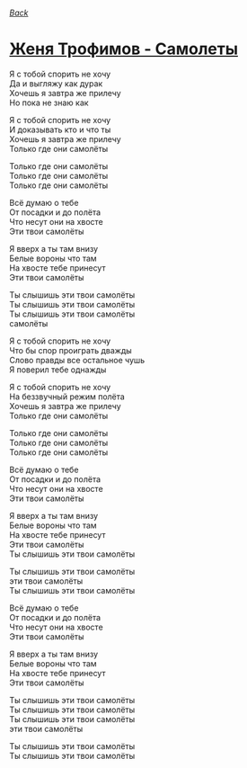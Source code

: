 ###### [Back](../Readme.md)
# [Женя Трофимов - Самолеты](tabs.md)

Я с тобой спорить не хочу  
Да и выгляжу как дурак  
Хочешь я завтра же прилечу  
Но пока не знаю как  

Я с тобой спорить не хочу  
И доказывать кто и что ты  
Хочешь я завтра же прилечу  
Только где они самолёты  

Только где они самолёты  
Только где они самолёты  
Только где они самолёты  

Всё думаю о тебе  
От посадки и до полёта  
Что несут они на хвосте  
Эти твои самолёты  

Я вверх а ты там внизу  
Белые вороны что там  
На хвосте тебе принесут  
Эти твои самолёты  

Ты слышишь эти твои самолёты  
Ты слышишь эти твои самолёты  
Ты слышишь эти твои самолёты  
самолёты  

Я с тобой спорить не хочу  
Что бы спор проиграть дважды  
Слово правды все остальное чушь  
Я поверил тебе однажды  

Я с тобой спорить не хочу  
На беззвучный режим полёта  
Хочешь я завтра же прилечу  
Только где они самолёты  

Только где они самолёты  
Только где они самолёты  
Только где они самолёты  

Всё думаю о тебе  
От посадки и до полёта  
Что несут они на хвосте  
Эти твои самолёты  

Я вверх а ты там внизу  
Белые вороны что там  
На хвосте тебе принесут  
Эти твои самолёты  
Ты слышишь эти твои самолёты  

Ты слышишь эти твои самолёты  
эти твои самолёты  
Ты слышишь эти твои самолёты  

Всё думаю о тебе  
От посадки и до полёта  
Что несут они на хвосте  
Эти твои самолёты  

Я вверх а ты там внизу  
Белые вороны что там  
На хвосте тебе принесут  
Эти твои самолёты  

Ты слышишь эти твои самолёты  
Ты слышишь эти твои самолёты  
Ты слышишь эти твои самолёты  
эти твои самолёты  

Ты слышишь эти твои самолёты  
Ты слышишь эти твои самолёты  